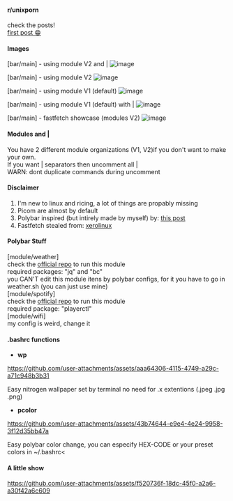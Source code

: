 #### r/unixporn
check the posts!<br/>
[first post 😁](https://www.reddit.com/r/unixporn/s/lkEYKzwdVI)

#### Images
[bar/main] - using module V2 and |
![image](https://github.com/user-attachments/assets/3eb20a1d-c23f-4711-95d0-411b06d0775d)

[bar/main] - using module V2
![image](https://github.com/user-attachments/assets/51d2c497-a7c8-450e-9aca-b044dd32a2c1)

[bar/main] - using module V1 (default)
![image](https://github.com/user-attachments/assets/810a3aa2-db03-442c-a42a-8e8b12570c7a)

[bar/main] - using module V1 (default) with |
![image](https://github.com/user-attachments/assets/ea5695c6-b0f4-4756-b635-d2ddb44708ba)

[bar/main] - fastfetch showcase (modules V2)
![image](https://github.com/user-attachments/assets/99f0d31d-f3b6-4898-a830-095bd8df8327)
#### Modules and |
You have 2 different module organizations (V1, V2)if you don't want to make your own. <br/>
If you want | separators then uncomment all | <br/>
WARN: dont duplicate commands during uncomment
#### Disclaimer
1. I'm new to linux and ricing, a lot of things are propably missing
2. Picom are almost by default
3. Polybar inspired (but intirely made by myself) by: [this post](https://www.reddit.com/r/unixporn/comments/10dyw2l/awesomewm_i_3_awesome/)
4. Fastfetch stealed from: [xerolinux](https://github.com/xerolinux/xero-layan-git/tree/main)

#### Polybar Stuff
[module/weather]<br/>
check the [official repo](https://github.com/GuidoFe/weather-polybar-plugin/tree/main) to run this module<br/>
required packages: "jq" and "bc"<br/>
you CAN'T edit this module itens by polybar configs, for it you have to go in weather.sh (you can just use mine)<br/>
[module/spotify]<br/>
check the [official repo](https://github.com/PrayagS/polybar-spotify) to run this module<br/>
required package: "playerctl"<br/>
[module/wifi]<br/>
my config is weird, change it<br/>

#### .bashrc functions
- **wp**

https://github.com/user-attachments/assets/aaa64306-4115-4749-a29c-a71c948b3b31

Easy nitrogen wallpaper set by terminal no need for .x extentions (.jpeg .jpg .png)
- **pcolor**

https://github.com/user-attachments/assets/43b74644-e9e4-4e24-9958-3f12d35bb47a

Easy polybar color change, you can especify HEX-CODE or your preset colors in ~/.bashrc<
#### A little show
https://github.com/user-attachments/assets/f520736f-18dc-45f0-a2a6-a30f42a6c609
